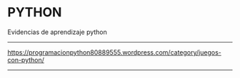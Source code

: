 # PYTHON
Evidencias de aprendizaje python
***************************************************************************************

https://programacionpython80889555.wordpress.com/category/juegos-con-python/

***************************************************************************************
